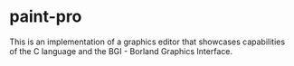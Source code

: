 # paint-pro
This is an implementation of a graphics editor that showcases capabilities of the C language and the BGI - Borland Graphics Interface.
